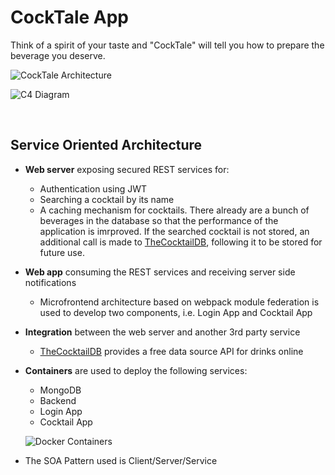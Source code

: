 # CockTale App

Think of a spirit of your taste and "CockTale" will tell you how to prepare the beverage you deserve.

![CockTale Architecture](https://github.com/AlexandraDonisan/service-oriented-architecture/images/blob/main/CockTale%20Architecture.png)

![C4 Diagram](https://github.com/AlexandraDonisan/service-oriented-architecture/images/blob/main/C4%Diagram.PNG)

<br>

## Service Oriented Architecture

- **Web server** exposing secured REST services for:

  - Authentication using JWT
  - Searching a cocktail by its name
  - A caching mechanism for cocktails. There already are a bunch of beverages in the database so that the performance of the application is imrproved. If the searched cocktail is not stored, an additional call is made to [TheCocktailDB](https://www.thecocktaildb.com/about.php), following it to be stored for future use.

- **Web app** consuming the REST services and receiving server side notifications

  - Microfrontend architecture based on webpack module federation is used to develop two components, i.e. Login App and Cocktail App

- **Integration** between the web server and another 3rd party service
  - [TheCocktailDB](https://www.thecocktaildb.com/about.php) provides a free data source API for drinks online
- **Containers** are used to deploy the following services:

  - MongoDB
  - Backend
  - Login App
  - Cocktail App

  ![Docker Containers](https://github.com/AlexandraDonisan/service-oriented-architecture/images/blob/main/Docker%20Containers.PNG)

- The SOA Pattern used is Client/Server/Service
